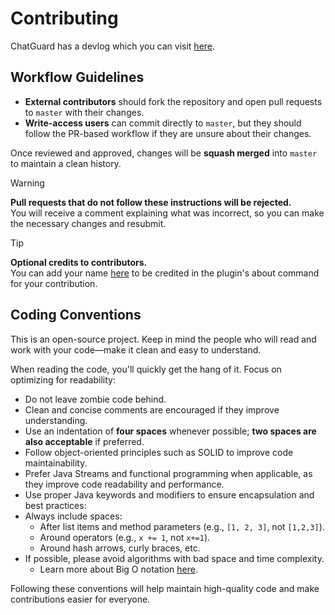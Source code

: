 # Contributing
ChatGuard has a devlog which you can visit [here](https://github.com/users/AleksandarHaralanov/projects/1).

## Workflow Guidelines
- **External contributors** should fork the repository and open pull requests to `master` with their changes.
- **Write-access users** can commit directly to `master`, but they should follow the PR-based workflow if they are unsure about their changes.

Once reviewed and approved, changes will be **squash merged** into `master` to maintain a clean history.

> [!WARNING]
> **Pull requests that do not follow these instructions will be rejected.**<br/>
> You will receive a comment explaining what was incorrect, so you can make the necessary changes and resubmit.

> [!TIP]
> **Optional credits to contributors.**<br/>
> You can add your name [here](https://github.com/AleksandarHaralanov/ChatGuard/blob/9a735f1fc0bdb94325f27b3798c31214bd7f77fc/src/main/java/io/github/aleksandarharalanov/chatguard/command/subcommand/AboutCommand.java#L22) to be credited in the plugin's about command for your contribution.

## Coding Conventions
This is an open-source project. Keep in mind the people who will read and work with your code—make it clean and easy to understand.

When reading the code, you'll quickly get the hang of it. Focus on optimizing for readability:

- Do not leave zombie code behind.
- Clean and concise comments are encouraged if they improve understanding.
- Use an indentation of **four spaces** whenever possible; **two spaces are also acceptable** if preferred.
- Follow object-oriented principles such as SOLID to improve code maintainability.
- Prefer Java Streams and functional programming when applicable, as they improve code readability and performance.
- Use proper Java keywords and modifiers to ensure encapsulation and best practices:
- Always include spaces:
  - After list items and method parameters (e.g., `[1, 2, 3]`, not `[1,2,3]`).
  - Around operators (e.g., `x += 1`, not `x+=1`).
  - Around hash arrows, curly braces, etc.
- If possible, please avoid algorithms with bad space and time complexity.
  - Learn more about Big O notation [here](https://en.wikipedia.org/wiki/Big_O_notation).

Following these conventions will help maintain high-quality code and make contributions easier for everyone.  
